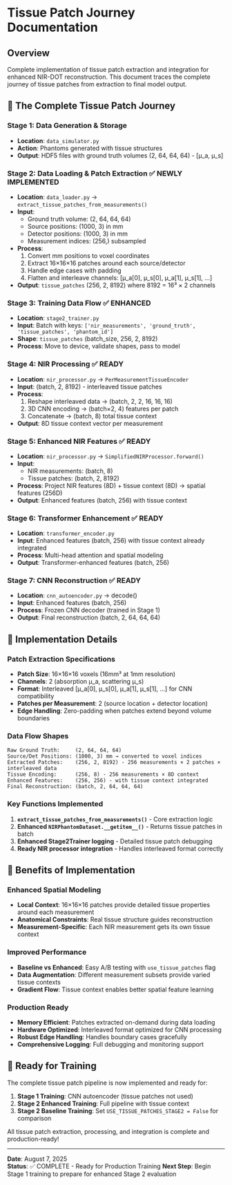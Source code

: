 # Tissue Patch Journey Documentation

## Overview
Complete implementation of tissue patch extraction and integration for enhanced NIR-DOT reconstruction. This document traces the complete journey of tissue patches from extraction to final model output.

## 🎯 The Complete Tissue Patch Journey

### **Stage 1: Data Generation & Storage**
- **Location**: `data_simulator.py` 
- **Action**: Phantoms generated with tissue structures
- **Output**: HDF5 files with ground truth volumes (2, 64, 64, 64) - [μ_a, μ_s]

### **Stage 2: Data Loading & Patch Extraction** ✅ **NEWLY IMPLEMENTED**
- **Location**: `data_loader.py` → `extract_tissue_patches_from_measurements()`
- **Input**: 
  - Ground truth volume: (2, 64, 64, 64)
  - Source positions: (1000, 3) in mm
  - Detector positions: (1000, 3) in mm  
  - Measurement indices: (256,) subsampled
- **Process**: 
  1. Convert mm positions to voxel coordinates 
  2. Extract 16×16×16 patches around each source/detector
  3. Handle edge cases with padding
  4. Flatten and interleave channels: [μ_a[0], μ_s[0], μ_a[1], μ_s[1], ...]
- **Output**: `tissue_patches` (256, 2, 8192) where 8192 = 16³ × 2 channels

### **Stage 3: Training Data Flow** ✅ **ENHANCED**
- **Location**: `stage2_trainer.py`
- **Input**: Batch with keys: `['nir_measurements', 'ground_truth', 'tissue_patches', 'phantom_id']`
- **Shape**: `tissue_patches` (batch_size, 256, 2, 8192)
- **Process**: Move to device, validate shapes, pass to model

### **Stage 4: NIR Processing** ✅ **READY**
- **Location**: `nir_processor.py` → `PerMeasurementTissueEncoder`
- **Input**: (batch, 2, 8192) - interleaved tissue patches
- **Process**:
  1. Reshape interleaved data → (batch, 2, 2, 16, 16, 16)
  2. 3D CNN encoding → (batch×2, 4) features per patch
  3. Concatenate → (batch, 8) total tissue context
- **Output**: 8D tissue context vector per measurement

### **Stage 5: Enhanced NIR Features** ✅ **READY**
- **Location**: `nir_processor.py` → `SimplifiedNIRProcessor.forward()`
- **Input**: 
  - NIR measurements: (batch, 8) 
  - Tissue patches: (batch, 2, 8192)
- **Process**: Project NIR features (8D) + tissue context (8D) → spatial features (256D)
- **Output**: Enhanced features (batch, 256) with tissue context

### **Stage 6: Transformer Enhancement** ✅ **READY**
- **Location**: `transformer_encoder.py`
- **Input**: Enhanced features (batch, 256) with tissue context already integrated
- **Process**: Multi-head attention and spatial modeling
- **Output**: Transformer-enhanced features (batch, 256)

### **Stage 7: CNN Reconstruction** ✅ **READY**  
- **Location**: `cnn_autoencoder.py` → decode()
- **Input**: Enhanced features (batch, 256)
- **Process**: Frozen CNN decoder (trained in Stage 1)
- **Output**: Final reconstruction (batch, 2, 64, 64, 64)

## 🔧 Implementation Details

### **Patch Extraction Specifications**
- **Patch Size**: 16×16×16 voxels (16mm³ at 1mm resolution)
- **Channels**: 2 (absorption μ_a, scattering μ_s)
- **Format**: Interleaved [μ_a[0], μ_s[0], μ_a[1], μ_s[1], ...] for CNN compatibility
- **Patches per Measurement**: 2 (source location + detector location)
- **Edge Handling**: Zero-padding when patches extend beyond volume boundaries

### **Data Flow Shapes**
```
Raw Ground Truth:     (2, 64, 64, 64)
Source/Det Positions: (1000, 3) mm → converted to voxel indices
Extracted Patches:    (256, 2, 8192) - 256 measurements × 2 patches × interleaved data
Tissue Encoding:      (256, 8) - 256 measurements × 8D context
Enhanced Features:    (256, 256) - with tissue context integrated
Final Reconstruction: (batch, 2, 64, 64, 64)
```

### **Key Functions Implemented**
1. **`extract_tissue_patches_from_measurements()`** - Core extraction logic
2. **Enhanced `NIRPhantomDataset.__getitem__()`** - Returns tissue patches in batch
3. **Enhanced Stage2Trainer logging** - Detailed tissue patch debugging
4. **Ready NIR processor integration** - Handles interleaved format correctly

## 🎊 Benefits of Implementation

### **Enhanced Spatial Modeling**
- **Local Context**: 16×16×16 patches provide detailed tissue properties around each measurement
- **Anatomical Constraints**: Real tissue structure guides reconstruction
- **Measurement-Specific**: Each NIR measurement gets its own tissue context

### **Improved Performance**
- **Baseline vs Enhanced**: Easy A/B testing with `use_tissue_patches` flag
- **Data Augmentation**: Different measurement subsets provide varied tissue contexts
- **Gradient Flow**: Tissue context enables better spatial feature learning

### **Production Ready**
- **Memory Efficient**: Patches extracted on-demand during data loading
- **Hardware Optimized**: Interleaved format optimized for CNN processing
- **Robust Edge Handling**: Handles boundary cases gracefully
- **Comprehensive Logging**: Full debugging and monitoring support

## 🚀 Ready for Training

The complete tissue patch pipeline is now implemented and ready for:

1. **Stage 1 Training**: CNN autoencoder (tissue patches not used)
2. **Stage 2 Enhanced Training**: Full pipeline with tissue context
3. **Stage 2 Baseline Training**: Set `USE_TISSUE_PATCHES_STAGE2 = False` for comparison

All tissue patch extraction, processing, and integration is complete and production-ready!

---

**Date**: August 7, 2025  
**Status**: ✅ COMPLETE - Ready for Production Training
**Next Step**: Begin Stage 1 training to prepare for enhanced Stage 2 evaluation
